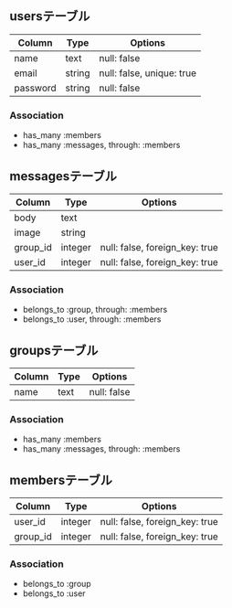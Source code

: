 ## usersテーブル

|Column|Type|Options|
|------|----|-------|
|name|text|null: false|
|email|string|null: false, unique: true|
|password|string|null: false|

### Association
- has_many :members
- has_many :messages, through: :members

## messagesテーブル

|Column|Type|Options|
|------|----|-------|
|body|text||
|image|string||
|group_id|integer|null: false, foreign_key: true|
|user_id|integer|null: false, foreign_key: true|

### Association
- belongs_to :group, through: :members
- belongs_to :user, through: :members

## groupsテーブル

|Column|Type|Options|
|------|----|-------|
|name|text|null: false|

### Association
- has_many :members
- has_many :messages, through: :members

## membersテーブル

|Column|Type|Options|
|------|----|-------|
|user_id|integer|null: false, foreign_key: true|
|group_id|integer|null: false, foreign_key: true|

### Association
- belongs_to :group
- belongs_to :user